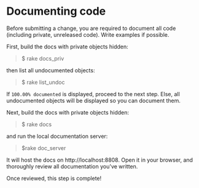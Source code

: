 # Documenting code

Before submitting a change, you are required to document all code (including private, unreleased code). Write examples if possible.

First, build the docs with private objects hidden:

> $ rake docs_priv

then list all undocumented objects:

> $ rake list_undoc

If `100.00% documented` is displayed, proceed to the next step. Else, all undocumented objects will be displayed so you can document them.

Next, build the docs with private objects hidden:

> $ rake docs

and run the local documentation server:

> $rake doc_server

It will host the docs on http://localhost:8808. Open it in your browser, and thoroughly review all documentation you've written.

Once reviewed, this step is complete!
